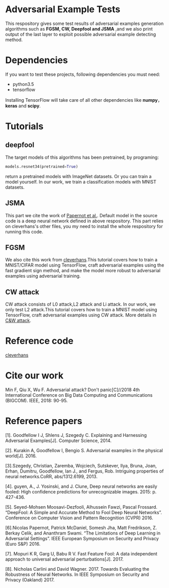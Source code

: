 # Adversarial Example Tests
This respository gives some test results of adversarial examples generation algorithms such as **FGSM, CW, Deepfool and JSMA** ,and we also print output of the last layer to exploit possible adversarial example detecting method.

# Dependencies
If you want to test these projects, following dependencies you must need:
  
  - python3.5
  - tensorflow

  
Installing TensorFlow will take care of all other dependencies like **numpy**，**keras** and **scipy**.
# Tutorials
 ## deepfool
 The target models of this algorithms has been pretrained, by programing:
 ```python
 models.resnet34(pretrained=True)
 ```
 return a pretrained models with ImageNet datasets.
 Or you can train a model yourself. In our work, we train a classification models with MNIST datasets.
 ## JSMA
 This part we cite the work of [Papernot et al.](https://github.com/tensorflow/cleverhans).
 Default model in the source code is a deep neural network defined in above respository.
 This part relies on cleverhans's other files, you my need to install the whole respository for running this code.
 ## FGSM
 We also cite this work from [cleverhans](https://github.com/tensorflow/cleverhans).This tutorial covers how to train a MNIST/CIFAR model using TensorFlow, craft adversarial examples using the fast gradient sign method, and make the model more robust to adversarial examples using adversarial training.
 ## CW attack
 CW attack consists of L0 attack,L2 attack and Li attack. In our work, we only test L2 attack.This tutorial covers how to train a          MNIST model using TensorFlow, craft adversarial examples using CW attack. More details in [C&W attack](https://github.com/tensorflow/cleverhans).

# Reference code

[cleverhans](https://github.com/tensorflow/cleverhans)

# Cite our work
Min F, Qiu X, Wu F. Adversarial attack? Don't panic[C]//2018 4th International Conference on Big Data Computing and Communications (BIGCOM). IEEE, 2018: 90-95.

# Reference papers
[1]. Goodfellow I J, Shlens J, Szegedy C. Explaining and Harnessing Adversarial Examples[J]. Computer Science, 2014.

[2]. Kurakin A, Goodfellow I, Bengio S. Adversarial examples in the physical world[J]. 2016.

[3].Szegedy, Christian, Zaremba, Wojciech, Sutskever, Ilya, Bruna, Joan, Erhan, Dumitru, Goodfellow, Ian J., and Fergus, Rob. Intriguing properties of neural networks.CoRR, abs/1312.6199, 2013.

[4]. guyen, A., J. Yosinski, and J. Clune, Deep neural networks are easily fooled: High confidence predictions for unrecognizable images. 2015: p. 427-436.

[5]. Seyed-Mohsen Moosavi-Dezfooli, Alhussein Fawzi, Pascal Frossard. “DeepFool: A Simple and Accurate Method to Fool Deep Neural Networks”. Conference on Computer Vision and Pattern Recognition (CVPR) 2016.

[6].Nicolas Papernot, Patrick McDaniel, Somesh Jha, Matt Fredrikson, Z. Berkay Celik, and Ananthram Swami. “The Limitations of Deep Learning in Adversarial Settings”. IEEE European Symposium on Security and Privacy (Euro S&P) 2016.

[7]. Mopuri K R, Garg U, Babu R V. Fast Feature Fool: A data independent approach to universal adversarial perturbations[J]. 2017.

[8]. Nicholas Carlini and David Wagner. 2017. Towards Evaluating the Robustness of Neural Networks. In IEEE Symposium on Security and Privacy (Oakland) 2017.
